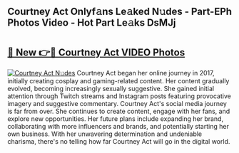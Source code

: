 ## Courtney Act Onlyf𝚊ns Le𝚊ked N𝚞des - Part-EPh Photos Video - Hot Part Le𝚊ks DsMJj

# <h2><a href="http://ab99526.deff.icu/?id=Courtney+Act">🔗 New 👉🔴 Courtney Act VIDEO Photos</a></h2>

[![Courtney Act N𝚞des](https://i.imgur.com/rIISA9y.gif)](http://ab99526.deff.icu/?id=Courtney+Act)
Courtney Act began her online journey in 2017, initially creating cosplay and gaming-related content. Her content gradually evolved, becoming increasingly sexually suggestive. She gained initial attention through Twitch streams and Instagram posts featuring provocative imagery and suggestive commentary. Courtney Act's social media journey is far from over. She continues to create content, engage with her fans, and explore new opportunities. Her future plans include expanding her brand, collaborating with more influencers and brands, and potentially starting her own business. With her unwavering determination and undeniable charisma, there's no telling how far Courtney Act will go in the digital world.
